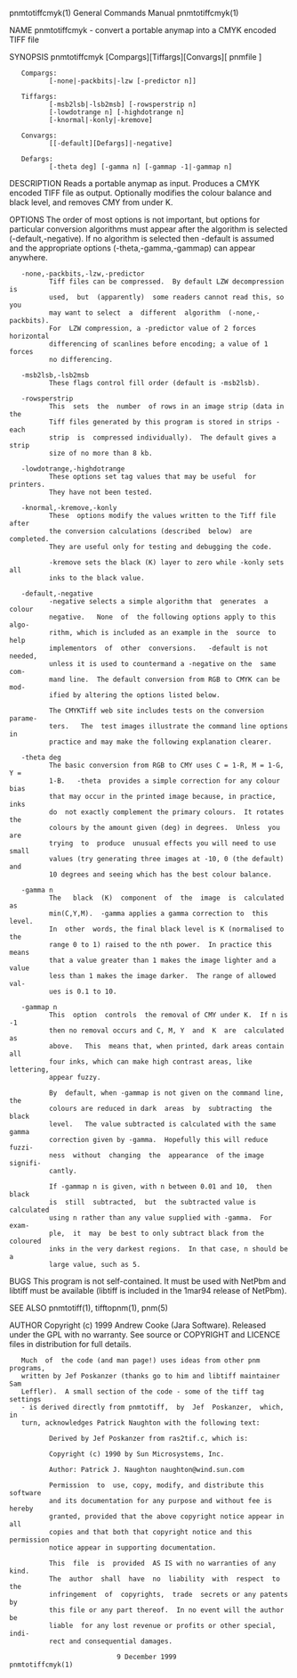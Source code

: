 pnmtotiffcmyk(1)           General Commands Manual           pnmtotiffcmyk(1)

NAME
       pnmtotiffcmyk  -  convert  a  portable anymap into a CMYK encoded TIFF
       file

SYNOPSIS
       pnmtotiffcmyk [Compargs][Tiffargs][Convargs][ pnmfile ]

       Compargs:
              [-none|-packbits|-lzw [-predictor n]]

       Tiffargs:
              [-msb2lsb|-lsb2msb] [-rowsperstrip n]
              [-lowdotrange n] [-highdotrange n]
              [-knormal|-konly|-kremove]

       Convargs:
              [[-default][Defargs]|-negative]

       Defargs:
              [-theta deg] [-gamma n] [-gammap -1|-gammap n]

DESCRIPTION
       Reads a portable anymap as input.  Produces a CMYK encoded  TIFF  file
       as  output.   Optionally  modifies the colour balance and black level,
       and removes CMY from under K.

OPTIONS
       The order of most options is not important, but options for particular
       conversion  algorithms  must  appear  after  the algorithm is selected
       (-default,-negative).  If no algorithm is selected  then  -default  is
       assumed and the appropriate options (-theta,-gamma,-gammap) can appear
       anywhere.

       -none,-packbits,-lzw,-predictor
              Tiff files can be compressed.  By default LZW decompression  is
              used,  but  (apparently)  some readers cannot read this, so you
              may want to select  a  different  algorithm  (-none,-packbits).
              For  LZW compression, a -predictor value of 2 forces horizontal
              differencing of scanlines before encoding; a value of 1  forces
              no differencing.

       -msb2lsb,-lsb2msb
              These flags control fill order (default is -msb2lsb).

       -rowsperstrip
              This  sets  the  number  of rows in an image strip (data in the
              Tiff files generated by this program is stored in strips - each
              strip  is  compressed individually).  The default gives a strip
              size of no more than 8 kb.

       -lowdotrange,-highdotrange
              These options set tag values that may be useful  for  printers.
              They have not been tested.

       -knormal,-kremove,-konly
              These  options modify the values written to the Tiff file after
              the conversion calculations (described  below)  are  completed.
              They are useful only for testing and debugging the code.

              -kremove sets the black (K) layer to zero while -konly sets all
              inks to the black value.

       -default,-negative
              -negative selects a simple algorithm that  generates  a  colour
              negative.   None  of  the following options apply to this algo‐
              rithm, which is included as an example in the  source  to  help
              implementors  of  other  conversions.   -default is not needed,
              unless it is used to countermand a -negative on the  same  com‐
              mand line.  The default conversion from RGB to CMYK can be mod‐
              ified by altering the options listed below.

              The CMYKTiff web site includes tests on the conversion  parame‐
              ters.   The  test images illustrate the command line options in
              practice and may make the following explanation clearer.

       -theta deg
              The basic conversion from RGB to CMY uses C = 1-R, M = 1-G, Y =
              1-B.   -theta  provides a simple correction for any colour bias
              that may occur in the printed image because, in practice,  inks
              do  not exactly complement the primary colours.  It rotates the
              colours by the amount given (deg) in degrees.  Unless  you  are
              trying  to  produce  unusual effects you will need to use small
              values (try generating three images at -10, 0 (the default) and
              10 degrees and seeing which has the best colour balance.

       -gamma n
              The   black  (K)  component  of  the  image  is  calculated  as
              min(C,Y,M).  -gamma applies a gamma correction to  this  level.
              In  other  words, the final black level is K (normalised to the
              range 0 to 1) raised to the nth power.  In practice this  means
              that a value greater than 1 makes the image lighter and a value
              less than 1 makes the image darker.  The range of allowed  val‐
              ues is 0.1 to 10.

       -gammap n
              This  option  controls  the removal of CMY under K.  If n is -1
              then no removal occurs and C, M, Y  and  K  are  calculated  as
              above.   This  means that, when printed, dark areas contain all
              four inks, which can make high contrast areas, like  lettering,
              appear fuzzy.

              By  default, when -gammap is not given on the command line, the
              colours are reduced in dark  areas  by  subtracting  the  black
              level.   The value subtracted is calculated with the same gamma
              correction given by -gamma.  Hopefully this will reduce  fuzzi‐
              ness  without  changing  the  appearance  of the image signifi‐
              cantly.

              If -gammap n is given, with n between 0.01 and 10,  then  black
              is  still  subtracted,  but  the subtracted value is calculated
              using n rather than any value supplied with -gamma.  For  exam‐
              ple,  it  may  be best to only subtract black from the coloured
              inks in the very darkest regions.  In that case, n should be  a
              large value, such as 5.

BUGS
       This  program  is not self-contained.  It must be used with NetPbm and
       libtiff must be available (libtiff is included in the  1mar94  release
       of NetPbm).

SEE ALSO
       pnmtotiff(1), tifftopnm(1), pnm(5)

AUTHOR
       Copyright  (c)  1999 Andrew Cooke (Jara Software).  Released under the
       GPL with no warranty.  See source or COPYRIGHT and  LICENCE  files  in
       distribution for full details.

       Much  of  the code (and man page!) uses ideas from other pnm programs,
       written by Jef Poskanzer (thanks go to him and libtiff maintainer  Sam
       Leffler).  A small section of the code - some of the tiff tag settings
       - is derived directly from pnmtotiff,  by  Jef  Poskanzer,  which,  in
       turn, acknowledges Patrick Naughton with the following text:

              Derived by Jef Poskanzer from ras2tif.c, which is:

              Copyright (c) 1990 by Sun Microsystems, Inc.

              Author: Patrick J. Naughton naughton@wind.sun.com

              Permission  to  use, copy, modify, and distribute this software
              and its documentation for any purpose and without fee is hereby
              granted, provided that the above copyright notice appear in all
              copies and that both that copyright notice and this  permission
              notice appear in supporting documentation.

              This  file  is  provided  AS IS with no warranties of any kind.
              The  author  shall  have  no  liability  with  respect  to  the
              infringement  of  copyrights,  trade  secrets or any patents by
              this file or any part thereof.  In no event will the author  be
              liable  for any lost revenue or profits or other special, indi‐
              rect and consequential damages.

                               9 December 1999               pnmtotiffcmyk(1)
